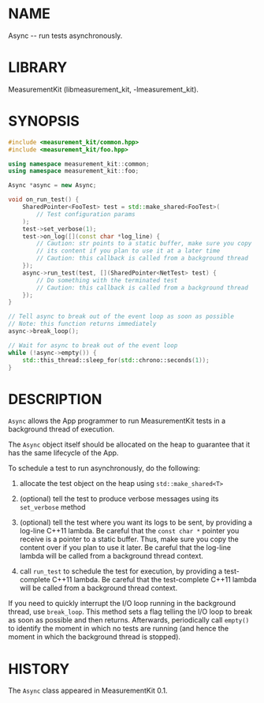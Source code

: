 # NAME
Async -- run tests asynchronously.

# LIBRARY
MeasurementKit (libmeasurement\_kit, -lmeasurement\_kit).

# SYNOPSIS
```C++
#include <measurement_kit/common.hpp>
#include <measurement_kit/foo.hpp>

using namespace measurement_kit::common;
using namespace measurement_kit::foo;

Async *async = new Async;

void on_run_test() {
    SharedPointer<FooTest> test = std::make_shared<FooTest>(
        // Test configuration params
    );
    test->set_verbose(1);
    test->on_log([](const char *log_line) {
        // Caution: str points to a static buffer, make sure you copy
        // its content if you plan to use it at a later time
        // Caution: this callback is called from a background thread
    });
    async->run_test(test, [](SharedPointer<NetTest> test) {
        // Do something with the terminated test
        // Caution: this callback is called from a background thread
    });
}

// Tell async to break out of the event loop as soon as possible
// Note: this function returns immediately
async->break_loop();

// Wait for async to break out of the event loop
while (!async->empty()) {
    std::this_thread::sleep_for(std::chrono::seconds(1));
}
```

# DESCRIPTION

`Async` allows the App programmer to run MeasurementKit tests
in a background thread of execution.

The `Async` object itself should be allocated on the heap to guarantee
that it has the same lifecycle of the App.

To schedule a test to run asynchronously, do the following:

1. allocate the test object on the heap using `std::make_shared<T>`

2. (optional) tell the test to produce verbose messages using
   its `set_verbose` method

3. (optional) tell the test where you want its logs to be sent, by providing
   a log-line C++11 lambda. Be careful that the `const char *` pointer you
   receive is a pointer to a static buffer. Thus, make sure you copy the
   content over if you plan to use it later. Be careful that the log-line
   lambda will be called from a background thread context.

4. call `run_test` to schedule the test for execution, by providing a
   test-complete C++11 lambda. Be careful that the test-complete C++11
   lambda will be called from a background thread context.

If you need to quickly interrupt the I/O loop running in the background
thread, use `break_loop`. This method sets a flag telling the I/O loop to
break as soon as possible and then returns. Afterwards, periodically
call `empty()` to identify the moment in which no tests are running (and
hence the moment in which the background thread is stopped).

# HISTORY

The `Async` class appeared in MeasurementKit 0.1.
